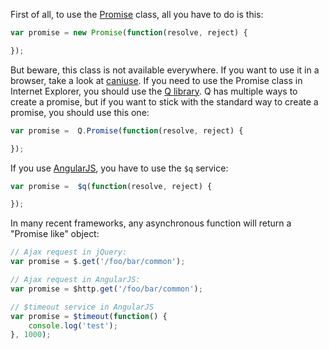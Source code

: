 First of all, to use the [Promise](https://developer.mozilla.org/en-US/docs/Web/JavaScript/Reference/Global_Objects/Promise) class, all you have to do is this:

```javascript
var promise = new Promise(function(resolve, reject) {

});
```

But beware, this class is not available everywhere. If you want to use it in a browser, take a look at [caniuse](https://caniuse.com/#feat=promises). If you need to use the Promise class in Internet Explorer, you should use the [Q library](https://github.com/kriskowal/q). Q has multiple ways to create a promise, but if you want to stick with the standard way to create a promise, you should use this one:

```javascript
var promise =  Q.Promise(function(resolve, reject) {

});
```

If you use [AngularJS](https://angularjs.org/), you have to use the `$q` service:

```javascript
var promise =  $q(function(resolve, reject) {

});
```

In many recent frameworks, any asynchronous function will return a "Promise like" object:

```javascript
// Ajax request in jQuery:
var promise = $.get('/foo/bar/common');

// Ajax request in AngularJS:
var promise = $http.get('/foo/bar/common');

// $timeout service in AngularJS
var promise = $timeout(function() {
    console.log('test');
}, 1000);
```
